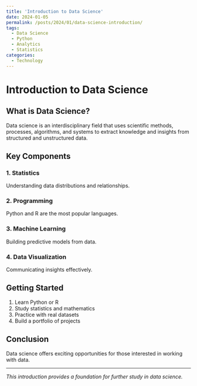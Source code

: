 ```yaml
---
title: 'Introduction to Data Science'
date: 2024-01-05
permalink: /posts/2024/01/data-science-introduction/
tags:
  - Data Science
  - Python
  - Analytics
  - Statistics
categories:
  - Technology
---
```


# Introduction to Data Science

## What is Data Science?

Data science is an interdisciplinary field that uses scientific methods, processes, algorithms, and systems to extract knowledge and insights from structured and unstructured data.

## Key Components

### 1. Statistics
Understanding data distributions and relationships.

### 2. Programming
Python and R are the most popular languages.

### 3. Machine Learning
Building predictive models from data.

### 4. Data Visualization
Communicating insights effectively.

## Getting Started

1. Learn Python or R
2. Study statistics and mathematics
3. Practice with real datasets
4. Build a portfolio of projects

## Conclusion

Data science offers exciting opportunities for those interested in working with data.

---

*This introduction provides a foundation for further study in data science.*